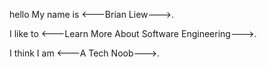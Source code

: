 
hello
My name is <---Brian Liew--->.

I like to <---Learn More About Software Engineering--->.

I think I am <---A Tech Noob--->.

